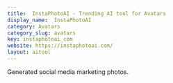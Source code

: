 ```yaml
---
title:  InstaPhotoAI - Trending AI tool for Avatars
display_name:  InstaPhotoAI
category: Avatars
category_slug: avatars
key: instaphotoai_com
website: https://instaphotoai.com/
layout: aitool
---
```


Generated social media marketing photos.
